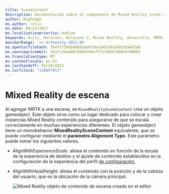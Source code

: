 ```yaml
---
title: SceneContent
description: Documentación sobre el componente de Mixed Reality scene content
author: RogPodge
ms.author: roliu
ms.date: 04/13/2021
ms.localizationpriority: medium
keywords: Unity, HoloLens, HoloLens 2, Mixed Reality, desarrollo, MRTK
monikerRange: '>= mrtkunity-2021-05'
ms.openlocfilehash: fb4f575b6846695de07decb49146a59d3da843e0
ms.sourcegitcommit: a5afc24a4887880e394ef57216b8fd9de9760004
ms.translationtype: MT
ms.contentlocale: es-ES
ms.lasthandoff: 05/28/2021
ms.locfileid: "110647917"
---
```

# <a name="mixed-reality-scene-content"></a>Mixed Reality de escena

Al agregar MRTK a una escena, se `MixedRealitySceneContent` crea un objeto gameobject. Este objeto sirve como un lugar dedicado para colocar y crear instancias Mixed Reality contenido para asegurarse de que se escala correctamente en muchas experiencias diferentes. El objeto gameobject tiene un monobehavior **MixedRealitySceneContent** equivalente, que se puede configurar mediante el **parámetro Alignment Type.** Este parámetro puede tomar los siguientes valores.

* *AlignWithExperienceScale:* alinea el contenido  en función  de la escala de la experiencia de destino y el ajuste de contenido establecidos en la configuración de la experiencia del perfil [de configuración.](experience-settings.md)
* *AlignWithHeadHeight:* alinea el contenido con la posición y de la cabeza del usuario, que es la ubicación de la cámara principal.


  ![Mixed Reality objeto de contenido de escena creado en el editor](../images/experience-settings/MixedRealitySceneContent.png)